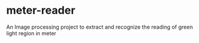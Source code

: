 # meter-reader
An Image processing project to extract and recognize the reading of green light region in meter
